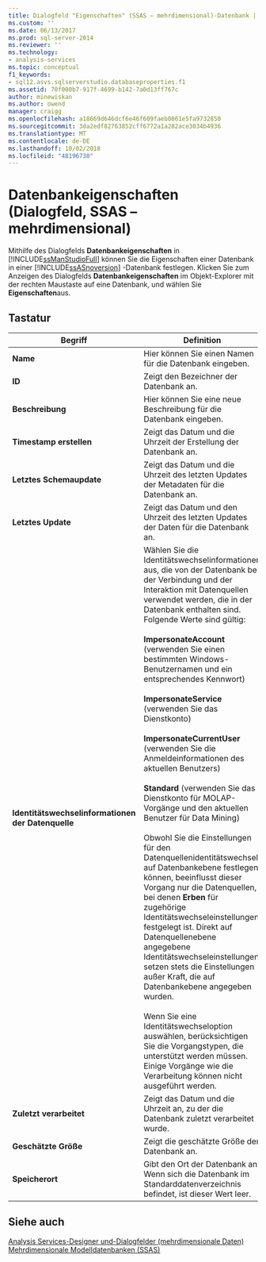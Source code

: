 ```yaml
---
title: Dialogfeld "Eigenschaften" (SSAS – mehrdimensional)-Datenbank | Microsoft-Dokumentation
ms.custom: ''
ms.date: 06/13/2017
ms.prod: sql-server-2014
ms.reviewer: ''
ms.technology:
- analysis-services
ms.topic: conceptual
f1_keywords:
- sql12.asvs.sqlserverstudio.databaseproperties.f1
ms.assetid: 70f000b7-917f-4699-b142-7a0d13ff767c
author: minewiskan
ms.author: owend
manager: craigg
ms.openlocfilehash: a18669d646dcf6e46f609faeb0861e5fa9732850
ms.sourcegitcommit: 3da2edf82763852cff6772a1a282ace3034b4936
ms.translationtype: MT
ms.contentlocale: de-DE
ms.lasthandoff: 10/02/2018
ms.locfileid: "48196730"
---
```

# <a name="database-properties-dialog-box-ssas---multidimensional"></a>Datenbankeigenschaften (Dialogfeld, SSAS – mehrdimensional)
  Mithilfe des Dialogfelds **Datenbankeigenschaften** in [!INCLUDE[ssManStudioFull](../includes/ssmanstudiofull-md.md)] können Sie die Eigenschaften einer Datenbank in einer [!INCLUDE[ssASnoversion](../includes/ssasnoversion-md.md)] -Datenbank festlegen. Klicken Sie zum Anzeigen des Dialogfelds **Datenbankeigenschaften** im Objekt-Explorer mit der rechten Maustaste auf eine Datenbank, und wählen Sie **Eigenschaften**aus.  
  
## <a name="options"></a>Tastatur  
  
|Begriff|Definition|  
|----------|----------------|  
|**Name**|Hier können Sie einen Namen für die Datenbank eingeben.|  
|**ID**|Zeigt den Bezeichner der Datenbank an.|  
|**Beschreibung**|Hier können Sie eine neue Beschreibung für die Datenbank eingeben.|  
|**Timestamp erstellen**|Zeigt das Datum und die Uhrzeit der Erstellung der Datenbank an.|  
|**Letztes Schemaupdate**|Zeigt das Datum und die Uhrzeit des letzten Updates der Metadaten für die Datenbank an.|  
|**Letztes Update**|Zeigt das Datum und den Uhrzeit des letzten Updates der Daten für die Datenbank an.|  
|**Identitätswechselinformationen der Datenquelle**|Wählen Sie die Identitätswechselinformationen aus, die von der Datenbank bei der Verbindung und der Interaktion mit Datenquellen verwendet werden, die in der Datenbank enthalten sind. Folgende Werte sind gültig:<br /><br /> **ImpersonateAccount** (verwenden Sie einen bestimmten Windows-Benutzernamen und ein entsprechendes Kennwort)<br /><br /> **ImpersonateService** (verwenden Sie das Dienstkonto)<br /><br /> **ImpersonateCurrentUser** (verwenden Sie die Anmeldeinformationen des aktuellen Benutzers)<br /><br /> **Standard** (verwenden Sie das Dienstkonto für MOLAP-Vorgänge und den aktuellen Benutzer für Data Mining)<br /><br /> Obwohl Sie die Einstellungen für den Datenquellenidentitätswechsel auf Datenbankebene festlegen können, beeinflusst dieser Vorgang nur die Datenquellen, bei denen **Erben** für zugehörige Identitätswechseleinstellungen festgelegt ist. Direkt auf Datenquellenebene angegebene Identitätswechseleinstellungen setzen stets die Einstellungen außer Kraft, die auf Datenbankebene angegeben wurden.<br /><br /> Wenn Sie eine Identitätswechseloption auswählen, berücksichtigen Sie die Vorgangstypen, die unterstützt werden müssen. Einige Vorgänge wie die Verarbeitung können nicht ausgeführt werden.|  
|**Zuletzt verarbeitet**|Zeigt das Datum und die Uhrzeit an, zu der die Datenbank zuletzt verarbeitet wurde.|  
|**Geschätzte Größe**|Zeigt die geschätzte Größe der Datenbank an.|  
|**Speicherort**|Gibt den Ort der Datenbank an. Wenn sich die Datenbank im Standarddatenverzeichnis befindet, ist dieser Wert leer.|  
  
## <a name="see-also"></a>Siehe auch  
 [Analysis Services-Designer und-Dialogfelder &#40;mehrdimensionale Daten&#41;](analysis-services-designers-and-dialog-boxes-multidimensional-data.md)   
 [Mehrdimensionale Modelldatenbanken &#40;SSAS&#41;](multidimensional-models/multidimensional-model-databases-ssas.md)  
  
  
